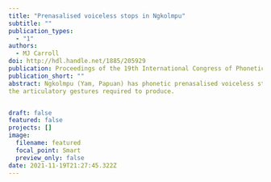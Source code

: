 ```yaml
---
title: "Prenasalised voiceless stops in Ngkolmpu"
subtitle: ""
publication_types:
  - "1"
authors:
  - MJ Carroll
doi: http://hdl.handle.net/1885/205929
publication: Proceedings of the 19th International Congress of Phonetic Sciences
publication_short: ""
abstract: Ngkolmpu (Yam, Papuan) has phonetic prenasalised voiceless stops as phonemic segments. Phonetically, these are characterised by a period of nasalisation which ceases before the release of the consonant.This is followed by a period of clear voicelessness before the commencement of voicing again in the following segment. The voice onset time of prenasalised stops is comparable to those of standard voiceless stops. Phonemically, these are single segments which contrast with voiceless stops at each place of articulation. We can see from phonotactic evidence that these are single segments. Segments of this type are a typological rarity in the worlds languages which is expected given the complexity of
the articulatory gestures required to produce.


draft: false
featured: false
projects: []
image:
  filename: featured
  focal_point: Smart
  preview_only: false
date: 2021-11-19T21:27:45.322Z
---
```

>
